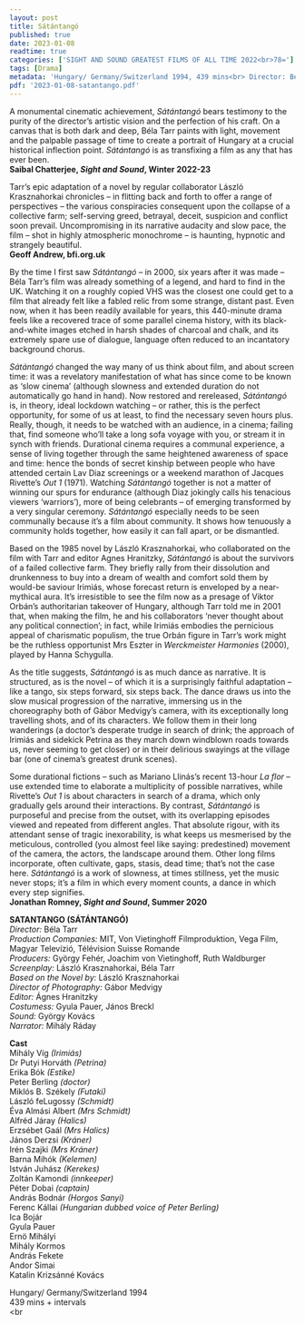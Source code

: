 ```yaml
---
layout: post
title: Sátántangó
published: true
date: 2023-01-08
readtime: true
categories: ['SIGHT AND SOUND GREATEST FILMS OF ALL TIME 2022<br>78=']
tags: [Drama]
metadata: 'Hungary/ Germany/Switzerland 1994, 439 mins<br> Director: Béla Tarr'
pdf: '2023-01-08-satantango.pdf'
---
```


A monumental cinematic achievement, _Sátántangó_ bears testimony to the purity of the director’s artistic vision and the perfection of his craft. On a canvas that is both dark and deep, Béla Tarr paints with light, movement and the palpable passage of time to create a portrait of Hungary at a crucial historical inflection point. _Sátántangó_ is as transfixing a film as any that has ever been.  
**Saibal Chatterjee, _Sight and Sound_, Winter 2022-23**  

Tarr’s epic adaptation of a novel by regular collaborator László Krasznahorkai chronicles – in flitting back and forth to offer a range of perspectives – the various conspiracies consequent upon the collapse of a collective farm; self-serving greed, betrayal, deceit, suspicion and conflict soon prevail. Uncompromising in its narrative audacity and slow pace, the film – shot in highly atmospheric monochrome – is haunting, hypnotic and strangely beautiful.  
**Geoff Andrew, bfi.org.uk**  

By the time I first saw _Sátántangó_ – in 2000, six years after it was made – Béla Tarr’s film was already something of a legend, and hard to find in the UK. Watching it on a roughly copied VHS was the closest one could get to a film that already felt like a fabled relic from some strange, distant past. Even now, when it has been readily available for years, this 440-minute drama feels like a recovered trace of some parallel cinema history, with its black-and-white images etched in harsh shades of charcoal and chalk, and its extremely spare use of dialogue, language often reduced to an incantatory background chorus.

_Sátántangó_ changed the way many of us think about film, and about screen time: it was a revelatory manifestation of what has since come to be known as ‘slow cinema’ (although slowness and extended duration do not automatically go hand in hand). Now restored and rereleased, _Sátántangó_ is, in theory, ideal lockdown watching – or rather, this is the perfect opportunity, for some of us at least, to find the necessary seven hours plus. Really, though, it needs to be watched with an audience, in a cinema; failing that, find someone who’ll take a long sofa voyage with you, or stream it in synch with friends. Durational cinema requires a communal experience, a sense of living together through the same heightened awareness of space and time: hence the bonds of secret kinship between people who have attended certain Lav Diaz screenings or a weekend marathon of Jacques Rivette’s _Out 1_ (1971). Watching _Sátántangó_ together is not a matter of winning our spurs for endurance (although Diaz jokingly calls his tenacious viewers ‘warriors’), more of being celebrants – of emerging transformed by a very singular ceremony. _Sátántangó_ especially needs to be seen communally because it’s a film about community. It shows how tenuously a community holds together, how easily it can fall apart, or be dismantled.

Based on the 1985 novel by László Krasznahorkai, who collaborated on the film with Tarr and editor Agnes Hranitzky, _Sátántangó_ is about the survivors of a failed collective farm. They briefly rally from their dissolution and drunkenness to buy into a dream of wealth and comfort sold them by would-be saviour Irimiás, whose forecast return is enveloped by a near-mythical aura. It’s irresistible to see the film now as a presage of Viktor Orbán’s authoritarian takeover of Hungary, although Tarr told me in 2001 that, when making the film, he and his collaborators ‘never thought about any political connection’; in fact, while Irimiás embodies the pernicious appeal of charismatic populism, the true Orbán figure in Tarr’s work might be the ruthless opportunist Mrs Eszter in _Werckmeister Harmonies_ (2000), played by Hanna Schygulla.

As the title suggests, _Sátántangó_ is as much dance as narrative. It is structured, as is the novel – of which it is a surprisingly faithful adaptation – like a tango, six steps forward, six steps back. The dance draws us into the slow musical progression of the narrative, immersing us in the choreography both of Gábor Medvigy’s camera, with its exceptionally long travelling shots, and of its characters. We follow them in their long wanderings (a doctor’s desperate trudge in search of drink; the approach of Irimiás and sidekick Petrina as they march down windblown roads towards us, never seeming to get closer) or in their delirious swayings at the village bar (one of cinema’s greatest drunk scenes).

Some durational fictions – such as Mariano Llinás’s recent 13-hour _La flor_ – use extended time to elaborate a multiplicity of possible narratives, while Rivette’s _Out 1_ is about characters in search of a drama, which only gradually gels around their interactions. By contrast, _Sátántangó_ is purposeful and precise from the outset, with its overlapping episodes viewed and repeated from different angles. That absolute rigour, with its attendant sense of tragic inexorability, is what keeps us mesmerised by the meticulous, controlled (you almost feel like saying: predestined) movement of the camera, the actors, the landscape around them. Other long films incorporate, often cultivate, gaps, stasis, dead time; that’s not the case here. _Sátántangó_ is a work of slowness, at times stillness, yet the music never stops; it’s a film in which every moment counts, a dance in which every step signifies.  
**Jonathan Romney, _Sight and Sound_, Summer 2020**  

**SATANTANGO (SÁTÁNTANGÓ)**  
_Director:_ Béla Tarr  
_Production Companies:_ MIT, Von Vietinghoff Filmproduktion, Vega Film,  
Magyar Televízió, Télévision Suisse Romande  
_Producers:_ György Fehér, Joachim von Vietinghoff, Ruth Waldburger  
_Screenplay:_ László Krasznahorkai, Béla Tarr  
_Based on the Novel by:_ László Krasznahorkai  
_Director of Photography:_ Gábor Medvigy  
_Editor:_ Ágnes Hranitzky  
_Costumess:_ Gyula Pauer, János Breckl  
_Sound:_ György Kovács  
_Narrator:_ Mihály Ráday  

**Cast**  
Mihály Víg _(Irimiás)_  
Dr Putyi Horváth _(Petrina)_  
Erika Bók _(Estike)_  
Peter Berling _(doctor)_  
Miklós B. Székely _(Futaki)_  
László feLugossy _(Schmidt)_  
Éva Almási Albert _(Mrs Schmidt)_  
Alfréd Járay _(Halics)_  
Erzsébet Gaál _(Mrs Halics)_  
János Derzsi _(Kráner)_  
Irén Szajki _(Mrs Kráner)_  
Barna Mihók _(Kelemen)_  
István Juhász _(Kerekes)_  
Zoltán Kamondi _(innkeeper)_  
Péter Dobai _(captain)_  
András Bodnár _(Horgos Sanyi)_  
Ferenc Kállai _(Hungarian dubbed voice of Peter Berling)_  
Ica Bojár  
Gyula Pauer  
Ernö Mihályi  
Mihály Kormos  
András Fekete  
Andor Simai  
Katalin Krizsánné Kovács  

Hungary/ Germany/Switzerland 1994  
439 mins + intervals  
<br
<!--stackedit_data:
eyJoaXN0b3J5IjpbLTEyODI4ODcyODRdfQ==
-->